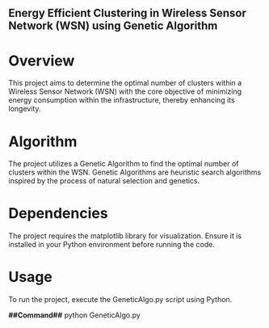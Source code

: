 ## Energy Efficient Clustering in Wireless Sensor Network (WSN) using Genetic Algorithm ##

# Overview #
This project aims to determine the optimal number of clusters within a Wireless Sensor Network (WSN) with the core objective of minimizing energy consumption within the infrastructure, thereby enhancing its longevity.

# Algorithm #
The project utilizes a Genetic Algorithm to find the optimal number of clusters within the WSN. Genetic Algorithms are heuristic search algorithms inspired by the process of natural selection and genetics.

# Dependencies #
The project requires the matplotlib library for visualization. Ensure it is installed in your Python environment before running the code.

# Usage #
To run the project, execute the GeneticAlgo.py script using Python.

**##Command##**
python GeneticAlgo.py
